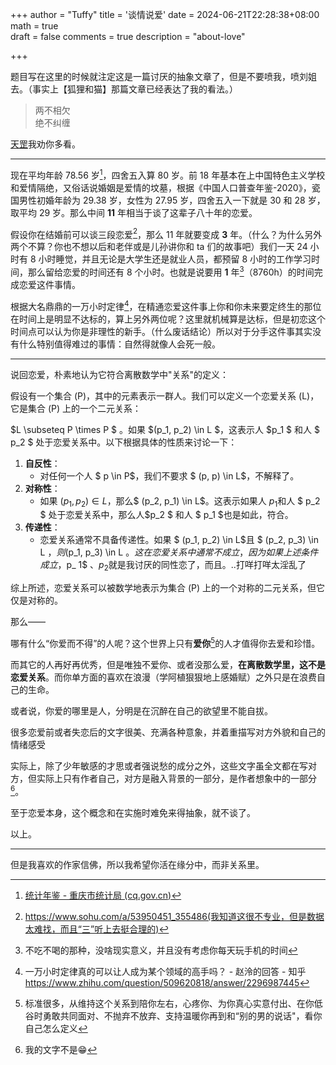 +++
author = "Tuffy"
title = '谈情说爱'
date = 2024-06-21T22:28:38+08:00
math = true                                
draft = false
comments = true
description = "about-love"

+++

题目写在这里的时候就注定这是一篇讨厌的抽象文章了，但是不要喷我，喷刘姐去。（事实上【狐狸和猫】那篇文章已经表达了我的看法。）

>两不相欠<br>
>绝不纠缠<br>

[天罡](https://v.qq.com/x/cover/mzc0020030lu5ww/e00476wzsi4.html?ptag=newdouban.movie)我劝你多看。

-----

现在平均年龄 78.56 岁[^1]，四舍五入算 80 岁。前 18 年基本在上中国特色主义学校和爱情隔绝，又俗话说婚姻是爱情的坟墓，根据《中国人口普查年鉴-2020》，瓷国男性初婚年龄为 29.38 岁，女性为 27.95 岁，四舍五入一下就是 30 和 28 岁，取平均 29 岁。那么中间 **11** 年相当于谈了这辈子八十年的恋爱。

假设你在结婚前可以谈三段恋爱[^2]，那么 11 年就要变成 **3** 年。（什么？为什么另外两个不算？你也不想以后和老伴或是儿孙讲你和 ta 们的故事吧）我们一天 24 小时有 8 小时睡觉，并且无论是大学生还是就业人员，都预留 8 小时的工作学习时间，那么留给恋爱的时间还有 8 个小时。也就是说要用 **1** 年[^3]（8760h）的时间完成恋爱这件事情。

根据大名鼎鼎的一万小时定律[^4]，在精通恋爱这件事上你和你未来要定终生的那位在时间上是明显不达标的，算上另外两位呢？这里就机械算是达标，但是初恋这个时间点可以认为你是非理性的新手。（什么废话结论）所以对于分手这件事其实没有什么特别值得难过的事情：自然得就像人会死一般。

-----

说回恋爱，朴素地认为它符合离散数学中"关系"的定义：

假设有一个集合 \(P\)，其中的元素表示一群人。我们可以定义一个恋爱关系 \(L\)，它是集合 \(P\) 上的一个二元关系：

 $L \subseteq P \times P $ 。如果 $(p_1, p_2) \in L $，这表示人 $p_1 $ 和人 $ p_2 $ 处于恋爱关系中。以下根据具体的性质来讨论一下：

1. **自反性**：
   - 对任何一个人 $ p \in P$，我们不要求 $ (p, p) \in L$，不解释了。
2. **对称性**：
   - 如果 $(p_1, p_2) \in L$，那么$ (p_2, p_1) \in L$。这表示如果人 $p_1$和人 $ p_2 $ 处于恋爱关系中，那么人$p_2 $ 和人 $ p_1 $也是如此，符合。
4. **传递性**：
   - 恋爱关系通常不具备传递性。如果 $ (p_1, p_2) \in L$且 $ (p_2, p_3) \in L $，则$(p_1, p_3) \in L $。这在恋爱关系中通常不成立，因为如果上述条件成立，$p_ 1$ 、$p_2$就是我讨厌的同性恋了，而且。..打咩打咩太淫乱了

综上所述，恋爱关系可以被数学地表示为集合 \(P\) 上的一个对称的二元关系，但它仅是对称的。

那么——

哪有什么“你爱而不得”的人呢？这个世界上只有**爱你**[^5]的人才值得你去爱和珍惜。

而其它的人再好再优秀，但是唯独不爱你、或者没那么爱，**在离散数学里，这不是恋爱关系**。而你单方面的喜欢在浪漫（学阿植狠狠地上感婚赋）之外只是在浪费自己的生命。

或者说，你爱的哪里是人，分明是在沉醉在自己的欲望里不能自拔。

很多恋爱前或者失恋后的文字很美、充满各种意象，并着重描写对方外貌和自己的情绪感受

实际上，除了少年敏感的才思或者强说愁的成分之外，这些文字虽全文都在写对方，但实际上只有作者自己，对方是融入背景的一部分，是作者想象中的一部分[^6]。

至于恋爱本身，这个概念和在实施时难免来得抽象，就不谈了。

以上。

-----

但是我喜欢的作家信佛，所以我希望你活在缘分中，而非关系里。



[^1]:[统计年鉴 - 重庆市统计局 (cq.gov.cn)](https://tjj.cq.gov.cn/zwgk_233/tjnj/tjnj.html?url=https://tjj.cq.gov.cn/zwgk_233/tjnj/2023/2023cqtjnj.pdf)
[^2]:https://www.sohu.com/a/53950451_355486(我知道这很不专业，但是数据太难找，而且“三”听上去挺合理的)
[^3]:不吃不喝的那种，没啥现实意义，并且没有考虑你每天玩手机的时间
[^4]:一万小时定律真的可以让人成为某个领域的高手吗？ - 赵泠的回答 - 知乎
https://www.zhihu.com/question/509620818/answer/2296987445

[^5]:标准很多，从维持这个关系到陪你左右，心疼你、为你真心实意付出、在你低谷时勇敢共同面对、不抛弃不放弃、支持温暖你再到和“别的男的说话"，看你自己怎么定义
[^6]:我的文字不是😁


